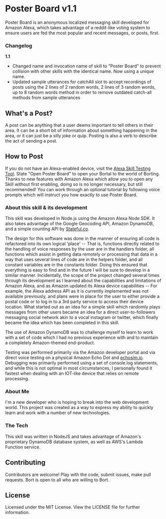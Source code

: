 # Poster Board v1.1

Poster Board is an anonymous localized messaging skill developed for Amazon Alexa, which takes advantage of a reddit-like voting system to ensure users are fed the most popular and recent messages, or posts, first.  

### Changelog

**1.1**
- Changed name and invocation name of skill to "Poster Board" to prevent collision with other skills with the identical name.  Now using a unique name.
- Updated sample utterances for catchAll slot to accept recordings of posts using the 2 lines of 2 random words, 2 lines of 3 random words, up to 8 random words method in order to remove outdated catch-all methods from sample utterances

## What's a Post?

A post can be anything that a user deems important to tell others in their area.  It can be a short bit of information about something happening in the area, or it can just be a silly joke or quip.  Posting is also a verb to describe the act of sending a post.

## How to Post

If you do not have an Alexa-enabled device, visit the [Alexa Skill Testing Tool](https://echosim.io).  State "Open Poster Board" to open your Bortal to the world of Borting.  Thanks to new features with Amazon Alexa which allow you to open any Skill without first enabling, doing so is no longer necessary, but still recommended!  You can work through an optional tutorial by following voice prompts which will instruct you how exactly to use Poster Board.

### About this skill & its development

This skill was developed in Node.js using the Amazon Alexa Node SDK.  It also takes advantage of the Google Geocoding API, Amazon DynamoDB, and a simple counting API by [Stateful.co](http://www.stateful.co/).

The design for this software was done in the manner of ensuring all code is refactored into its own logical 'place' -- That is, functions directly related to the handling of voice responses by the user are in the handlers folder, all functions which assist in getting data remotely or processing that data in a way that uses several lines of code are in the helpers folder, and all constant variables are in the constants folder.  Doing this ensured that everything is easy to find and in the future I will be sure to develop in a similar manner.  Incidentally, the scope of the project changed several times through its development as I learned about the capabilities and limitations of Amazon Alexa, and as Amazon updated its Alexa device capabilities -- For example, the Alexa address API as it is currently implemented was not available previously, and plans were in place for the user to either provide a postal code or to log in to a 3rd party service to access their device location.  What started out as an idea for a simple skill which randomly plays messages from other users became an idea for a direct user-to-followers messaging social network akin to a vocal instagram or twitter, which finally became the idea which has been completed in this skill.

The use of Amazon DynamoDB was to challenge myself to learn to work with a set of code which I had no previous experience with and to maintain a completely Amazon-themed end-product.

Testing was performed primarily via the Amazon developer portal and via direct voice testing on a physical Amazon Echo Dot and [echosim.io](http://www.echosim.io).  Debugging was primarily performed using a set of console.log statements, and while this is not optimal in most circumstances, I personally found it fastest when dealing with an IOT-like device that relies on remote processing.

### About Me

I'm a new developer who is hoping to break into the web development world.  This project was created as a way to express my ability to quickly learn and work with a number of new technologies.  

### The Tech

This skill was written in NodeJS and takes advantage of Amazon's proprietary DynamoDB database system, as well as AWS's Lambda Function service.

## Contributing

Contributors are welcome!  Play with the code, submit issues, make pull requests.  Bort is open to all who are willing to Bort.

## License

Licensed under the MIT License.  View the LICENSE file for further information.
